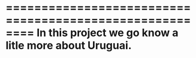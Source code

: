 
========================================================
In this project we go know a litle more about Uruguai.
========================================================